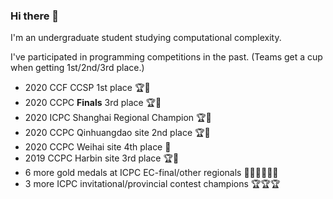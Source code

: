 ### Hi there 👋

I'm an undergraduate student studying computational complexity.

I've participated in programming competitions in the past. (Teams get a cup when getting 1st/2nd/3rd place.)

- 2020 CCF CCSP 1st place 🏆🏅️
- 2020 CCPC **Finals** 3rd place 🏆🏅️
- 2020 ICPC Shanghai Regional Champion 🏆🏅️
- 2020 CCPC Qinhuangdao site 2nd place 🏆🏅️
- 2020 CCPC Weihai site 4th place 🏅️
- 2019 CCPC Harbin site 3rd place 🏆🏅️
- 6 more gold medals at ICPC EC-final/other regionals 🏅️🏅️🏅️🏅️🏅️🏅️
- 3 more ICPC invitational/provincial contest champions 🏆🏆🏆
